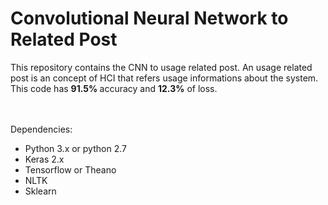 # Convolutional Neural Network to Related Post

This repository contains the CNN to usage related post. An usage related post is an concept of HCI that refers usage informations about the system.
<br/>
This code has <b> 91.5% </b>accuracy and <b> 12.3%</b> of loss. 
  
 <br/><br/>
 Dependencies:
 <ul>
  <li> Python 3.x or python 2.7</li>
  <li> Keras 2.x </li>
  <li> Tensorflow or Theano</li>
  <li> NLTK </li>
  <li> Sklearn </li>
  </ul>
